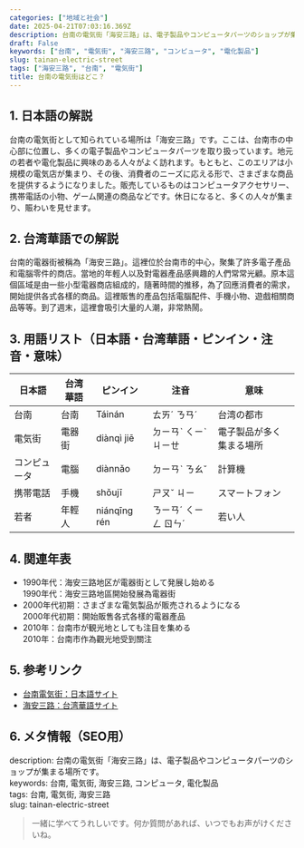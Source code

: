 ```yaml
---
categories: ["地域と社会"]
date: 2025-04-21T07:03:16.369Z
description: 台南の電気街「海安三路」は、電子製品やコンピュータパーツのショップが集まる場所です。
draft: False
keywords: ["台南", "電気街", "海安三路", "コンピュータ", "電化製品"]
slug: tainan-electric-street
tags: ["海安三路", "台南", "電気街"]
title: 台南の電気街はどこ？
---
```




## 1. 日本語の解説  
台南の電気街として知られている場所は「海安三路」です。ここは、台南市の中心部に位置し、多くの電子製品やコンピュータパーツを取り扱っています。地元の若者や電化製品に興味のある人々がよく訪れます。もともと、このエリアは小規模の電気店が集まり、その後、消費者のニーズに応える形で、さまざまな商品を提供するようになりました。販売しているものはコンピュータアクセサリー、携帯電話の小物、ゲーム関連の商品などです。休日になると、多くの人々が集まり、賑わいを見せます。

## 2. 台湾華語での解説  
台南的電器街被稱為「海安三路」。這裡位於台南市的中心，聚集了許多電子產品和電腦零件的商店。當地的年輕人以及對電器產品感興趣的人們常常光顧。原本這個區域是由一些小型電器商店組成的，隨著時間的推移，為了回應消費者的需求，開始提供各式各樣的商品。這裡販售的產品包括電腦配件、手機小物、遊戲相關商品等等。到了週末，這裡會吸引大量的人潮，非常熱鬧。

## 3. 用語リスト（日本語・台湾華語・ピンイン・注音・意味）  
| 日本語       | 台湾華語         | ピンイン        | 注音          | 意味                     |
|---------------|-----------------|----------------|--------------|-------------------------|
| 台南          | 台南            | Táinán         | ㄊㄞˊ ㄋㄢˊ   | 台湾の都市              |
| 電気街       | 電器街          | diànqì jiē     | ㄉㄧㄢˋ ㄑㄧˋ ㄐㄧㄝ | 電子製品が多く集まる場所 |
| コンピュータ   | 電腦            | diànnǎo        | ㄉㄧㄢˋ ㄋㄠˇ  | 計算機                   |
| 携帯電話     | 手機            | shǒujī         | ㄕㄡˇ ㄐㄧ     | スマートフォン           |
| 若者          | 年輕人          | niánqīng rén   | ㄋㄧㄢˊ ㄑㄧㄥ ㄖㄣˊ | 若い人                   |

## 4. 関連年表  
- 1990年代：海安三路地区が電器街として発展し始める  
  1990年代：海安三路地區開始發展為電器街  
- 2000年代初期：さまざまな電気製品が販売されるようになる  
  2000年代初期：開始販售各式各樣的電器產品  
- 2010年：台南市が観光地としても注目を集める  
  2010年：台南市作為觀光地受到關注  

## 5. 参考リンク  
- [台南電気街：日本語サイト](https://tabimame.com/25566/)
- [海安三路：台湾華語サイト](https://www.tainan.gov.tw/tainan/file)

## 6. メタ情報（SEO用）  
description: 台南の電気街「海安三路」は、電子製品やコンピュータパーツのショップが集まる場所です。  
keywords: 台南, 電気街, 海安三路, コンピュータ, 電化製品  
tags: 台南, 電気街, 海安三路  
slug: tainan-electric-street  

> 一緒に学べてうれしいです。何か質問があれば、いつでもお声がけくださいね。